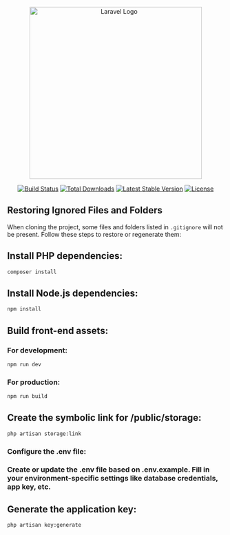 <p align="center"><a href="https://laravel.com" target="_blank"><img src="https://raw.githubusercontent.com/laravel/art/master/logo-lockup/5%20SVG/2%20CMYK/1%20Full%20Color/laravel-logolockup-cmyk-red.svg" width="400" alt="Laravel Logo"></a></p>

<p align="center">
<a href="https://github.com/laravel/framework/actions"><img src="https://github.com/laravel/framework/workflows/tests/badge.svg" alt="Build Status"></a>
<a href="https://packagist.org/packages/laravel/framework"><img src="https://img.shields.io/packagist/dt/laravel/framework" alt="Total Downloads"></a>
<a href="https://packagist.org/packages/laravel/framework"><img src="https://img.shields.io/packagist/v/laravel/framework" alt="Latest Stable Version"></a>
<a href="https://packagist.org/packages/laravel/framework"><img src="https://img.shields.io/packagist/l/laravel/framework" alt="License"></a>
</p>

## Restoring Ignored Files and Folders

When cloning the project, some files and folders listed in `.gitignore` will not be present. Follow these steps to restore or regenerate them:

## **Install PHP dependencies:**

```bash
composer install
```

## Install Node.js dependencies:

```bash
npm install
```
## Build front-end assets:

### For development:

```bash
npm run dev
```

### For production:

```bash
npm run build
```

## Create the symbolic link for /public/storage:

```bash
php artisan storage:link
```

### Configure the .env file:

### Create or update the .env file based on .env.example. Fill in your environment-specific settings like database credentials, app key, etc.

## Generate the application key:

```bash
php artisan key:generate
```
